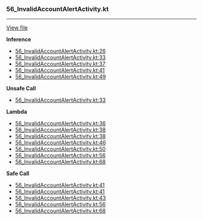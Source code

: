 ### 56_InvalidAccountAlertActivity.kt
---
[View file](../../recall_analyzed/56_InvalidAccountAlertActivity.kt)

**Inference**

 - [56_InvalidAccountAlertActivity.kt:26](../../recall_analyzed/56_InvalidAccountAlertActivity.kt#L26)
 - [56_InvalidAccountAlertActivity.kt:33](../../recall_analyzed/56_InvalidAccountAlertActivity.kt#L33)
 - [56_InvalidAccountAlertActivity.kt:37](../../recall_analyzed/56_InvalidAccountAlertActivity.kt#L37)
 - [56_InvalidAccountAlertActivity.kt:41](../../recall_analyzed/56_InvalidAccountAlertActivity.kt#L41)
 - [56_InvalidAccountAlertActivity.kt:49](../../recall_analyzed/56_InvalidAccountAlertActivity.kt#L49)

**Unsafe Call**

 - [56_InvalidAccountAlertActivity.kt:33](../../recall_analyzed/56_InvalidAccountAlertActivity.kt#L33)

**Lambda**

 - [56_InvalidAccountAlertActivity.kt:36](../../recall_analyzed/56_InvalidAccountAlertActivity.kt#L36)
 - [56_InvalidAccountAlertActivity.kt:38](../../recall_analyzed/56_InvalidAccountAlertActivity.kt#L38)
 - [56_InvalidAccountAlertActivity.kt:38](../../recall_analyzed/56_InvalidAccountAlertActivity.kt#L38)
 - [56_InvalidAccountAlertActivity.kt:46](../../recall_analyzed/56_InvalidAccountAlertActivity.kt#L46)
 - [56_InvalidAccountAlertActivity.kt:50](../../recall_analyzed/56_InvalidAccountAlertActivity.kt#L50)
 - [56_InvalidAccountAlertActivity.kt:56](../../recall_analyzed/56_InvalidAccountAlertActivity.kt#L56)
 - [56_InvalidAccountAlertActivity.kt:68](../../recall_analyzed/56_InvalidAccountAlertActivity.kt#L68)

**Safe Call**

 - [56_InvalidAccountAlertActivity.kt:41](../../recall_analyzed/56_InvalidAccountAlertActivity.kt#L41)
 - [56_InvalidAccountAlertActivity.kt:41](../../recall_analyzed/56_InvalidAccountAlertActivity.kt#L41)
 - [56_InvalidAccountAlertActivity.kt:43](../../recall_analyzed/56_InvalidAccountAlertActivity.kt#L43)
 - [56_InvalidAccountAlertActivity.kt:56](../../recall_analyzed/56_InvalidAccountAlertActivity.kt#L56)
 - [56_InvalidAccountAlertActivity.kt:68](../../recall_analyzed/56_InvalidAccountAlertActivity.kt#L68)
